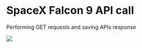 <h1>SpaceX Falcon 9 API call</h1>

Performing GET requests and saving APIs response

![](https://inteng-storage.s3.amazonaws.com/img/iea/MRw4NoLWG1/sizes/spacex-successfully-launches-60-starlink-satellites-with-expert-landing_resize_md.jpg)
